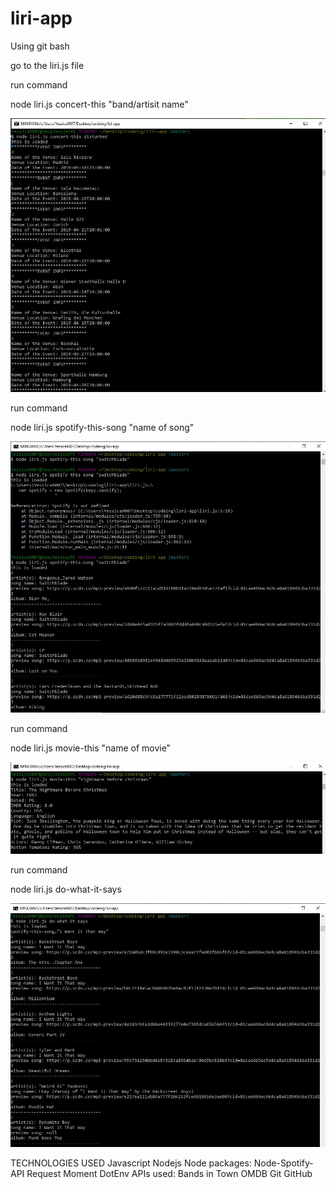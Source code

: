 # liri-app

Using git bash

go to the liri.js file

run command

node liri.js concert-this "band/artisit name"

![alt text](https://github.com/jmelias1990/liri-app/blob/master/Screenshots/concert-this.JPG)

run command

node liri.js spotify-this-song "name of song"

![alt text](https://github.com/jmelias1990/liri-app/blob/master/Screenshots/spotify-this-song.JPG)

run command

node liri.js movie-this "name of movie"

![alt text](https://github.com/jmelias1990/liri-app/blob/master/Screenshots/movie-this.JPG)

run command

node liri.js do-what-it-says

![alt text](https://github.com/jmelias1990/liri-app/blob/master/Screenshots/do-what-it-says.JPG)

TECHNOLOGIES USED
Javascript
Nodejs
Node packages:
Node-Spotify-API
Request
Moment
DotEnv
APIs used:
Bands in Town
OMDB
Git
GitHub